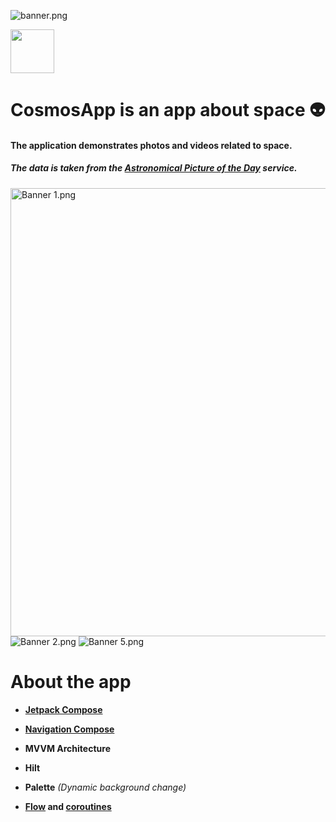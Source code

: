 ![banner.png](D:\Users\maksd\Desktop\Work\CosmosApp(v.2)\image\banner.png)

<a href="https://play.google.com/store/apps/details?id=com.dvinov.myspaceapp"><img src="https://play.google.com/intl/en_us/badges/static/images/badges/en_badge_web_generic.png" height="70"></a>

# CosmosApp is an app about space 👽

#### The application demonstrates photos and videos related to space.

##### The data is taken from the [Astronomical Picture of the Day](https://apod.nasa.gov/apod/astropix.html ) service.

<img title="" src="file:///D:/Users/maksd/Desktop/Work/CosmosApp(v.2)/image/Banner 1.png" alt="Banner 1.png" width="717" data-align="left">

<img title="" src="file:///D:/Users/maksd/Desktop/Work/CosmosApp(v.2)/image/Banner 2.png" alt="Banner 2.png" data-align="left">

<img title="" src="file:///D:/Users/maksd/Desktop/Work/CosmosApp(v.2)/image/Banner 5.png" alt="Banner 5.png" data-align="left">

# About the app

- **[Jetpack Compose](https://developer.android.com/jetpack/compose)**

- **[Navigation Compose](https://developer.android.com/jetpack/compose/navigation)**

- **MVVM Architecture**

- **Hilt**

- **Palette** *(Dynamic background change)*

- **[Flow](https://developer.android.com/kotlin/flow) and [coroutines](https://kotlinlang.org/docs/coroutines-overview.html)**
